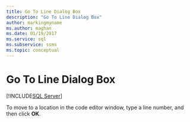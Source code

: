 ```yaml
---
title: Go To Line Dialog Box
description: "Go To Line Dialog Box"
author: markingmyname
ms.author: maghan
ms.date: 01/19/2017
ms.service: sql
ms.subservice: ssms
ms.topic: conceptual
---
```


# Go To Line Dialog Box

[!INCLUDE[SQL Server](../../includes/applies-to-version/sqlserver.md)]

To move to a location in the code editor window, type a line number, and then click **OK**.
